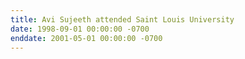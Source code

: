 ```yaml
---
title: Avi Sujeeth attended Saint Louis University
date: 1998-09-01 00:00:00 -0700
enddate: 2001-05-01 00:00:00 -0700
---
```

